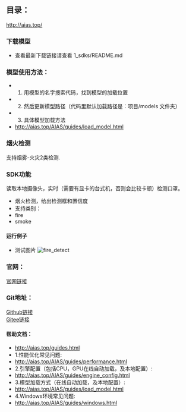 ## 目录：
http://aias.top/

### 下载模型
- 查看最新下载链接请查看 1_sdks/README.md

### 模型使用方法：
- 1. 用模型的名字搜索代码，找到模型的加载位置
- 2. 然后更新模型路径（代码里默认加载路径是：项目/models 文件夹）
- 3. 具体模型加载方法
- http://aias.top/AIAS/guides/load_model.html


### 烟火检测
支持烟雾-火灾2类检测.

### SDK功能
读取本地摄像头，实时（需要有显卡的台式机，否则会比较卡顿）检测口罩。
- 烟火检测，给出检测框和置信度
- 支持类别：
- fire
- smoke

#### 运行例子
- 测试图片
  ![fire_detect](https://aias-home.oss-cn-beijing.aliyuncs.com/AIAS/sec_sdks/images/fire_detect_result.png)




### 官网：
[官网链接](http://www.aias.top/)

### Git地址：
[Github链接](https://github.com/mymagicpower/AIAS)    
[Gitee链接](https://gitee.com/mymagicpower/AIAS)


#### 帮助文档：
- http://aias.top/guides.html
- 1.性能优化常见问题:
- http://aias.top/AIAS/guides/performance.html
- 2.引擎配置（包括CPU，GPU在线自动加载，及本地配置）:
- http://aias.top/AIAS/guides/engine_config.html
- 3.模型加载方式（在线自动加载，及本地配置）:
- http://aias.top/AIAS/guides/load_model.html
- 4.Windows环境常见问题:
- http://aias.top/AIAS/guides/windows.html